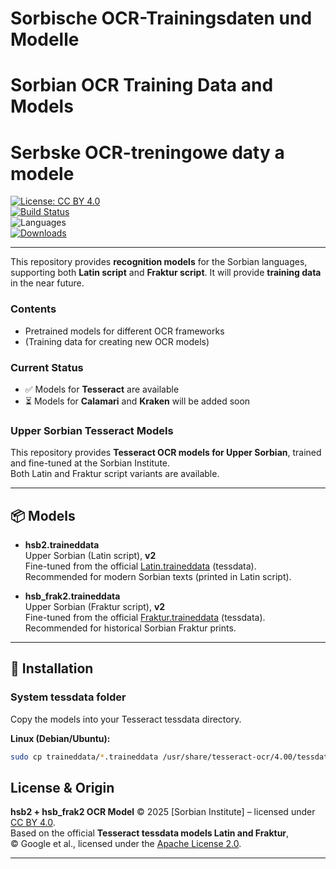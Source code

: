 # Sorbische OCR-Trainingsdaten und Modelle  
# Sorbian OCR Training Data and Models  
# Serbske OCR-treningowe daty a modele  

[![License: CC BY 4.0](https://img.shields.io/badge/License-CC%20BY%204.0-lightgrey.svg)](https://creativecommons.org/licenses/by/4.0/)  
[![Build Status](https://img.shields.io/github/actions/workflow/status/Sorbisches-Institut/OCR/ci.yml?branch=main)](https://github.com/Sorbisches-Institut/OCR/actions)  
![Languages](https://img.shields.io/badge/languages-DE%20%7C%20EN%20%7C%20HSB-blue.svg)  
[![Downloads](https://img.shields.io/github/downloads/Sorbisches-Institut/OCR/total.svg)](https://github.com/Sorbisches-Institut/OCR/releases)  


---

This repository provides **recognition models** for the Sorbian languages, supporting both **Latin script** and **Fraktur script**.
It will provide **training data** in the near future.

### Contents
- Pretrained models for different OCR frameworks
- (Training data for creating new OCR models)  

### Current Status
- ✅ Models for **Tesseract** are available  
- ⏳ Models for **Calamari** and **Kraken** will be added soon  

### Upper Sorbian Tesseract Models

This repository provides **Tesseract OCR models for Upper Sorbian**, trained and fine-tuned at the Sorbian Institute.  
Both Latin and Fraktur script variants are available.

---

## 📦 Models

- **hsb2.traineddata**  
  Upper Sorbian (Latin script), **v2**  
  Fine-tuned from the official [Latin.traineddata](https://github.com/tesseract-ocr/tessdata/blob/main/script/Latin.traineddata) (tessdata).  
  Recommended for modern Sorbian texts (printed in Latin script).

- **hsb_frak2.traineddata**  
  Upper Sorbian (Fraktur script), **v2**  
  Fine-tuned from the official [Fraktur.traineddata](https://github.com/tesseract-ocr/tessdata/blob/main/script/Fraktur.traineddata) (tessdata).  
  Recommended for historical Sorbian Fraktur prints.

---

## 🔧 Installation

### System tessdata folder

Copy the models into your Tesseract tessdata directory.

**Linux (Debian/Ubuntu):**
```bash
sudo cp traineddata/*.traineddata /usr/share/tesseract-ocr/4.00/tessdata/
```

## License & Origin

**hsb2 + hsb_frak2 OCR Model** © 2025 [Sorbian Institute] – licensed under [CC BY 4.0](https://creativecommons.org/licenses/by/4.0/).  
Based on the official **Tesseract tessdata models Latin and Fraktur**,  
© Google et al., licensed under the [Apache License 2.0](http://www.apache.org/licenses/LICENSE-2.0).


---
